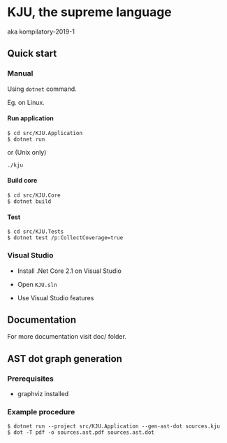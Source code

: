 # KJU, the supreme language

aka kompilatory-2019-1

## Quick start

### Manual

Using `dotnet` command.

Eg. on Linux.

#### Run application

```
$ cd src/KJU.Application
$ dotnet run
```

or (Unix only)

```
./kju
```

#### Build core

```
$ cd src/KJU.Core
$ dotnet build
```

#### Test

```
$ cd src/KJU.Tests
$ dotnet test /p:CollectCoverage=true
```

### Visual Studio

- Install .Net Core 2.1 on Visual Studio

- Open `KJU.sln`

- Use Visual Studio features

## Documentation

For more documentation visit doc/ folder.

## AST dot graph generation

### Prerequisites

- graphviz installed

### Example procedure

```
$ dotnet run --project src/KJU.Application --gen-ast-dot sources.kju
$ dot -T pdf -o sources.ast.pdf sources.ast.dot
```
